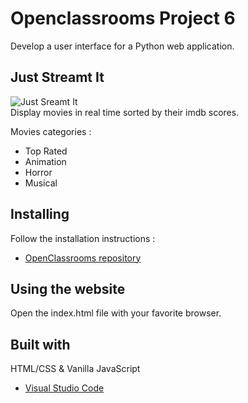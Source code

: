 # Openclassrooms Project 6
Develop a user interface for a Python web application.

## Just Streamt It
![Just Sreamt It](https://github.com/Mathieusc/OCMovies-UI/assets/62360534/2ce9eea7-a1dc-4c0a-8de9-5076445cc567)  
Display movies in real time sorted by their imdb scores.

Movies categories :
- Top Rated
- Animation
- Horror
- Musical

## Installing

Follow the installation instructions :

* [OpenClassrooms repository](https://github.com/OpenClassrooms-Student-Center/OCMovies-API-EN-FR#readme)


## Using the website

Open the index.html file with your favorite browser.


## Built with

HTML/CSS & Vanilla JavaScript
* [Visual Studio Code](https://code.visualstudio.com/) 

